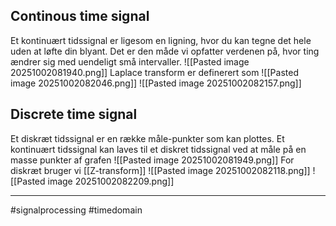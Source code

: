 ## Continous time signal
Et kontinuært tidssignal er ligesom en ligning, hvor du kan tegne det hele uden at løfte din blyant. Det er den måde vi opfatter verdenen på, hvor ting ændrer sig med uendeligt små intervaller.
![[Pasted image 20251002081940.png]]
Laplace transform er definerert som
![[Pasted image 20251002082046.png]]
![[Pasted image 20251002082157.png]]

## Discrete time signal
Et diskræt tidssignal er en række måle-punkter som kan plottes. Et kontinuært tidssignal kan laves til et diskret tidssignal ved at måle på en masse punkter af grafen
![[Pasted image 20251002081949.png]]
For diskræt bruger vi [[Z-transform]]
![[Pasted image 20251002082118.png]]
![[Pasted image 20251002082209.png]]


---
#signalprocessing #timedomain
